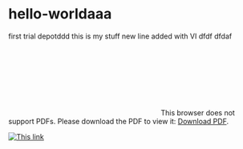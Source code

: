 # hello-worldaaa
first trial depotddd
this is my stuff
new line added with VI
dfdf dfdaf
<object data="http://www.ti.com/lit/ds/sbos694a/sbos694a.pdf" type="application/pdf" width="700px" height="700px">
    <embed src="http://www.ti.com/lit/ds/sbos694a/sbos694a.pdf">
        This browser does not support PDFs. Please download the PDF to view it: <a href="http://www.ti.com/lit/ds/sbos694a/sbos694a.pdf">Download PDF</a>.</p>
    </embed>
</object>

[![This link](https://images.pexels.com/photos/40784/drops-of-water-water-nature-liquid-40784.jpeg)](http://example.net/)
